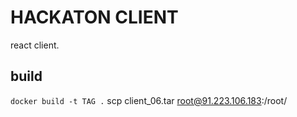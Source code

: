 # HACKATON CLIENT

react client.

## build

`docker build -t TAG .`
scp client_06.tar root@91.223.106.183:/root/